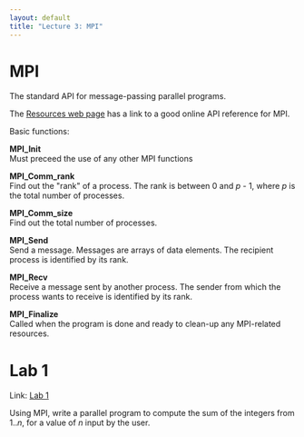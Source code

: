 ```yaml
---
layout: default
title: "Lecture 3: MPI"
---
```


MPI
===

The standard API for message-passing parallel programs.

The [Resources web page](../resources.html) has a link to a good online API reference for MPI.

Basic functions:

**MPI\_Init**  
Must preceed the use of any other MPI functions

**MPI\_Comm\_rank**  
Find out the "rank" of a process. The rank is between 0 and *p* - 1, where *p* is the total number of processes.

**MPI\_Comm\_size**  
Find out the total number of processes.

**MPI\_Send**  
Send a message. Messages are arrays of data elements. The recipient process is identified by its rank.

**MPI\_Recv**  
Receive a message sent by another process. The sender from which the process wants to receive is identified by its rank.

**MPI\_Finalize**  
Called when the program is done and ready to clean-up any MPI-related resources.

Lab 1
=====

Link: [Lab 1](../labs/lab01.html)

Using MPI, write a parallel program to compute the sum of the integers from 1..*n*, for a value of *n* input by the user.
